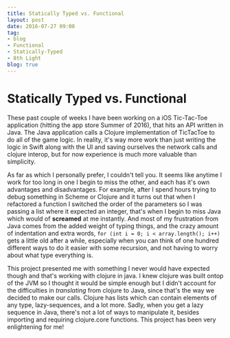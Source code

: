 ```yaml
---                          
title: Statically Typed vs. Functional                  
layout: post         
date: 2016-07-27 09:00                         
tag:                             
- blog                        
- Functional
- Statically-Typed
- 8th Light
blog: true                            
--- 
```

# Statically Typed vs. Functional

These past couple of weeks I have been working on a iOS Tic-Tac-Toe application (hitting the app store Summer of 2016), that hits an API written in Java. The Java application calls a Clojure implementation of TicTacToe to do all of the game logic. In reality, it's way more work than just writing the logic in Swift along with the UI and saving ourselves the network calls and clojure interop, but for now experience is much more valuable than simplicity.

As far as which I personally prefer, I couldn't tell you. It seems like anytime I work for too long in one I begin to miss the other, and each has it's own advantages and disadvantages. For example, after I spend hours trying to debug something in Scheme or Clojure and it turns out that when I refactored a function I switched the order of the parameters so I was passing a list where it expected an integer, that's when I begin to miss Java which would of **screamed** at me instantly. And most of my frustration from Java comes from the added weight of typing things, and the crazy amount of indentation and extra words, `for (int i = 0; i < array.length(); i++)` gets a little old after a while, especially when you can think of one hundred different ways to do it easier with some recursion, and not having to worry about what type everything is.

This project presented me with something I never would have expected though and that's working with clojure in java. I knew clojure was built ontop of the JVM so I thought it would be simple enough but I didn't account for the difficulties in *translating* from clojure to Java, since that's the way we decided to make our calls. Clojure has lists which can contain elements of any type, lazy-sequences, and a lot more. Sadly, when you get a lazy sequence in Java, there's not a lot of ways to manipulate it, besides importing and requiring clojure.core functions. This project has been very enlightening for me!
